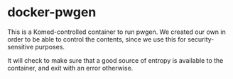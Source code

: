 # docker-pwgen

This is a Komed-controlled container to run pwgen.
We created our own in order to be able to control the
contents, since we use this for security-sensitive purposes.

It will check to make sure that a good source of entropy
is available to the container, and exit with an error
otherwise.
